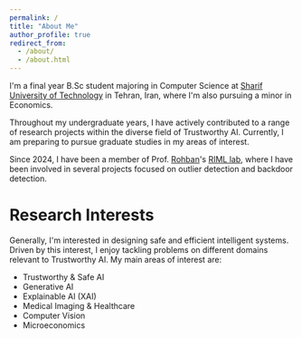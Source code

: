 ```yaml
---
permalink: /
title: "About Me"
author_profile: true
redirect_from: 
  - /about/
  - /about.html
---
```

I'm a final year B.Sc student majoring in Computer Science at [Sharif University of Technology](https://sharif.edu) in Tehran, Iran, where I'm also pursuing a minor in Economics.

Throughout my undergraduate years, I have actively contributed to a range of research projects within the diverse field of Trustworthy AI. Currently, I am preparing to pursue graduate studies in my areas of interest.


Since 2024, I have been a member of Prof. [Rohban](https://sharif.ir/~rohban/)'s [RIML lab](https://github.com/rohban-lab), where I have been involved in several projects focused on outlier detection and backdoor detection.

Research Interests
=============
Generally, I'm interested in designing safe and efficient intelligent systems. Driven by this interest, I enjoy tackling problems on different domains relevant to Trustworthy AI. My main areas of interest are:

* Trustworthy & Safe AI
* Generative AI
* Explainable AI (XAI)
* Medical Imaging & Healthcare
* Computer Vision
* Microeconomics


